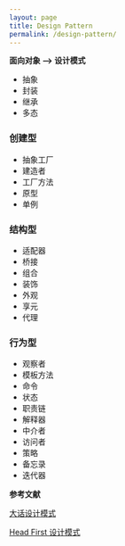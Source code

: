 ```yaml
---
layout: page
title: Design Pattern
permalink: /design-pattern/
---
```


**面向对象 --> 设计模式**

- 抽象
- 封装
- 继承
- 多态

### 创建型

- 抽象工厂
- 建造者
- 工厂方法
- 原型
- 单例

### 结构型

- 适配器
- 桥接
- 组合
- 装饰
- 外观
- 享元
- 代理

### 行为型

- 观察者
- 模板方法
- 命令
- 状态
- 职责链
- 解释器
- 中介者
- 访问者
- 策略
- 备忘录
- 迭代器


**参考文献**

[大话设计模式](https://book.douban.com/subject/2334288/)

[Head First 设计模式](https://book.douban.com/subject/2243615/)